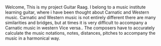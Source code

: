 Welcome, This is my project Guitar Raag.
I belong to a music institute learning guitar, where i have been thought about Carnatic and Western music.
Carnatic and Western music is not entirely different there are many similarities and bridges, but at times it is very difficult to accompany a Carnatic music in western Vice versa..
The composers have to accurately calculate the music notations,  notes, distances, pitches to accompany the music in a harmonical way.
